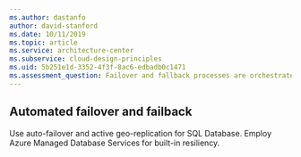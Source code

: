 ```yaml
---
ms.author: dastanfo
author: david-stanford
ms.date: 10/11/2019
ms.topic: article
ms.service: architecture-center
ms.subservice: cloud-design-principles
ms.uid: 5b251e1d-3352-4f3f-8ac6-edbadb0c1471
ms.assessment_question: Failover and fallback processes are orchestrated and tested
---
```

## Automated failover and failback

Use auto-failover and active geo-replication for SQL Database. Employ Azure Managed Database Services for built-in resiliency.
